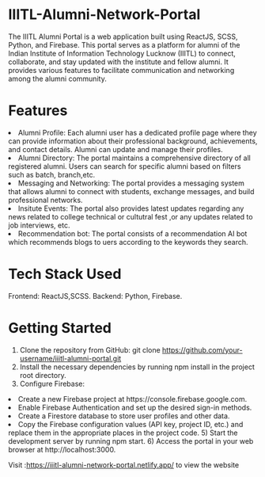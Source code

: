 # IIITL-Alumni-Network-Portal
The IIITL Alumni Portal is a web application built using ReactJS, SCSS, Python, and Firebase. This portal serves as a platform for alumni of the Indian Institute of Information Technology Lucknow (IIITL) to connect, collaborate, and stay updated with the institute and fellow alumni. It provides various features to facilitate communication and networking among the alumni community.

# Features
<li>Alumni Profile: Each alumni user has a dedicated profile page where they can provide information about their professional background, achievements, and contact details. Alumni can update and manage their profiles.
<li> Alumni Directory: The portal maintains a comprehensive directory of all registered alumni. Users can search for specific alumni based on filters such as batch, branch,etc.
<li> Messaging and Networking: The portal provides a messaging system that allows alumni to connect with students, exchange messages, and build professional networks.
<li> Insitute Events: The portal also provides latest updates regarding any news related to college technical or cultutral fest ,or any updates related to job interviews, etc.
<li> Recommendation bot: The portal consists of a recommendation AI bot which recommends blogs to uers according to the keywords they search. 

# Tech Stack Used
Frontend: ReactJS,SCSS.
Backend: Python, Firebase.

# Getting Started
1) Clone the repository from GitHub: git clone https://github.com/your-username/iiitl-alumni-portal.git
2) Install the necessary dependencies by running npm install in the project root directory.
3) Configure Firebase:
<li>Create a new Firebase project at https://console.firebase.google.com.
<li>Enable Firebase Authentication and set up the desired sign-in methods.
<li>Create a Firestore database to store user profiles and other data.
<li>Copy the Firebase configuration values (API key, project ID, etc.) and replace them in the appropriate places in the project code.
5) Start the development server by running npm start.
6) Access the portal in your web browser at http://localhost:3000.

Visit :https://iiitl-alumni-network-portal.netlify.app/ to view the website
